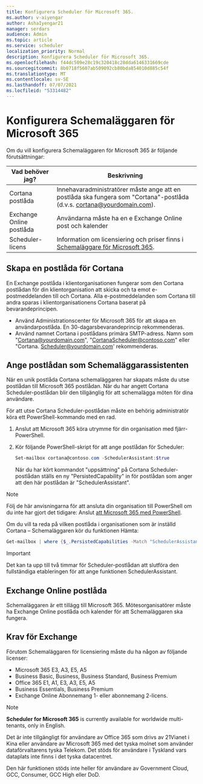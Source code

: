 ```yaml
---
title: Konfigurera Scheduler för Microsoft 365.
ms.author: v-aiyengar
author: AshaIyengar21
manager: serdars
audience: Admin
ms.topic: article
ms.service: scheduler
localization_priority: Normal
description: Konfigurera Scheduler för Microsoft 365.
ms.openlocfilehash: f44dc509e28c19c320418c28dda6146331669cde
ms.sourcegitcommit: 8b0718f5607ab509092cb80bda854010d885c54f
ms.translationtype: MT
ms.contentlocale: sv-SE
ms.lasthandoff: 07/07/2021
ms.locfileid: "53314482"
---
```

# <a name="setting-up-scheduler-for-microsoft-365"></a>Konfigurera Schemaläggaren för Microsoft 365


Om du vill konfigurera Schemaläggaren för Microsoft 365 är följande förutsättningar:

| Vad behöver jag? | Beskrivning |
|-------------------|-------------|
|Cortana postlåda |Innehavaradministratörer måste ange att en postlåda ska fungera som "Cortana"-postlåda (d.v.s. cortana@yourdomain.com).         |
|Exchange Online postlåda |Användarna måste ha en e Exchange Online post och kalender         |
|Scheduler-licens |Information om licensiering och priser finns i [Schemaläggare för Microsoft 365](https://www.microsoft.com/en-us/microsoft-365/meeting-scheduler-pricing).        |

## <a name="create-a-mailbox-for-cortana"></a>Skapa en postlåda för Cortana

En Exchange postlåda i klientorganisationen fungerar som den Cortana postlådan för din klientorganisation att skicka och ta emot e-postmeddelanden till och Cortana. Alla e-postmeddelanden som Cortana till andra sparas i klientorganisationens Cortana baserat på bevarandeprincipen.

- Använd Administrationscenter för Microsoft 365 för att skapa en användarpostlåda. En 30-dagarsbevarandeprincip rekommenderas. 
- Använd namnet Cortana i postlådans primära SMTP-adress. Namn som "Cortana@yourdomain.com", "CortanaScheduler@contoso.com" eller "Cortana. Scheduler@yourdomain.com' rekommenderas.

## <a name="designate-the-mailbox-as-the-scheduler-assistant"></a>Ange postlådan som Schemaläggarassistenten

När en unik postlåda Cortana schemaläggaren har skapats måste du utse postlådan till Microsoft 365 postlådan. När du har angett Cortana Scheduler-postlådan blir den tillgänglig för att schemalägga möten för dina användare.

För att utse Cortana Scheduler-postlådan måste en behörig administratör köra ett PowerShell-kommando med en rad. 

1. Anslut att Microsoft 365 köra utrymme för din organisation med fjärr-PowerShell.

2. Kör följande PowerShell-skript för att ange postlådan för Scheduler:

    ```powershell
    Set-mailbox cortana@contoso.com -SchedulerAssistant:$true
    ```
    
    När du har kört kommandot "uppsättning" på Cortana Scheduler-postlådan ställs en ny "PersistedCapability" in för postlådan som anger att den här postlådan är "SchedulerAssistant".

> [!NOTE]
> Följ de här anvisningarna för att ansluta din organisation till PowerShell om du inte har gjort det tidigare: Anslut [att Microsoft 365 med PowerShell](../enterprise/connect-to-microsoft-365-powershell.md).

Om du vill ta reda på vilken postlåda i organisationen som är inställd Cortana – Schemaläggaren kör du funktionen Hämta:

```powershell
Get-mailbox | where {$_.PersistedCapabilities -Match "SchedulerAssistant"}
```

> [!IMPORTANT]
> Det kan ta upp till två timmar för Scheduler-postlådan att slutföra den fullständiga etableringen för att ange funktionen SchedulerAssistant.

## <a name="exchange-online-mailbox"></a>Exchange Online postlåda

Schemaläggaren är ett tillägg till Microsoft 365. Mötesorganisatörer måste ha Exchange Online postlåda och kalender för att Schemaläggaren ska fungera.

## <a name="exchange-requirements"></a>Krav för Exchange

Förutom Schemaläggaren för licensiering måste du ha någon av följande licenser:

- Microsoft 365 E3, A3, E5, A5
- Business Basic, Business, Business Standard, Business Premium
- Office 365 E1, A1, E3, A3, E5, A5
- Business Essentials, Business Premium
- Exchange Online Abonnemang 1- eller abonnemang 2-licens. 

> [!Note]
> **Scheduler for Microsoft 365** is currently available for worldwide multi-tenants, only in English.</br>
>
> Det är inte tillgängligt för användare av Office 365 som drivs av 21Vianet i Kina eller användare av Microsoft 365 med det tyska molnet som använder dataförvaltarens tyska Telekom. Det stöds för användare i Tyskland vars dataplats inte finns i det tyska datacentret.
>
> Den här funktionen stöds inte heller för användare av Government Cloud, GCC, Consumer, GCC High eller DoD.
